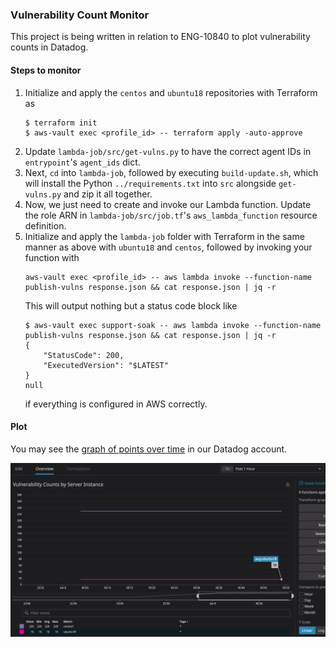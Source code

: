 ### Vulnerability Count Monitor

This project is being written in relation to ENG-10840 to plot vulnerability counts in Datadog.

#### Steps to monitor

1. Initialize and apply the `centos` and `ubuntu18` repositories with Terraform as
    ```shell script
    $ terraform init
    $ aws-vault exec <profile_id> -- terraform apply -auto-approve
    ```
2. Update `lambda-job/src/get-vulns.py` to have the correct agent IDs in `entrypoint`'s `agent_ids` dict.
3. Next, `cd` into `lambda-job`, followed by executing `build-update.sh`, which will install the Python `../requirements.txt` into `src` alongside `get-vulns.py` and zip it all together.
4. Now, we just need to create and invoke our Lambda function. Update the role ARN in `lambda-job/src/job.tf`'s `aws_lambda_function` resource definition.
5. Initialize and apply the `lambda-job` folder with Terraform in the same manner as above with `ubuntu18` and `centos`, followed by invoking your function  with
    ```shell script
    aws-vault exec <profile_id> -- aws lambda invoke --function-name publish-vulns response.json && cat response.json | jq -r
    ```
   This will output nothing but a status code block like
    ```shell script
    $ aws-vault exec support-soak -- aws lambda invoke --function-name publish-vulns response.json && cat response.json | jq -r
    {
        "StatusCode": 200,
        "ExecutedVersion": "$LATEST"
    }
    null
    ```
   if everything is configured in AWS correctly.
   
#### Plot

You may see the [graph of points over time](https://app.datadoghq.com/dashboard/h2f-sc6-hdw/alerting-dashboard?from_ts=1596257151810&fullscreen_end_ts=1596862137555&fullscreen_paused=false&fullscreen_section=overview&fullscreen_start_ts=1596858537555&fullscreen_widget=1034263581791174&live=true&to_ts=1596861951810) in our Datadog account.

![datadog graph](images/datadog_screenshot.png)